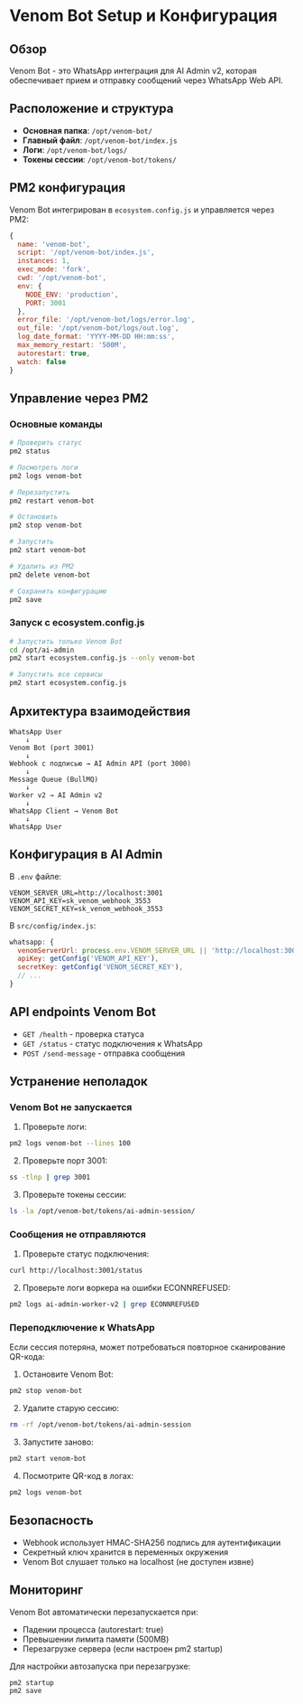 # Venom Bot Setup и Конфигурация

## Обзор

Venom Bot - это WhatsApp интеграция для AI Admin v2, которая обеспечивает прием и отправку сообщений через WhatsApp Web API.

## Расположение и структура

- **Основная папка**: `/opt/venom-bot/`
- **Главный файл**: `/opt/venom-bot/index.js`
- **Логи**: `/opt/venom-bot/logs/`
- **Токены сессии**: `/opt/venom-bot/tokens/`

## PM2 конфигурация

Venom Bot интегрирован в `ecosystem.config.js` и управляется через PM2:

```javascript
{
  name: 'venom-bot',
  script: '/opt/venom-bot/index.js',
  instances: 1,
  exec_mode: 'fork',
  cwd: '/opt/venom-bot',
  env: {
    NODE_ENV: 'production',
    PORT: 3001
  },
  error_file: '/opt/venom-bot/logs/error.log',
  out_file: '/opt/venom-bot/logs/out.log',
  log_date_format: 'YYYY-MM-DD HH:mm:ss',
  max_memory_restart: '500M',
  autorestart: true,
  watch: false
}
```

## Управление через PM2

### Основные команды

```bash
# Проверить статус
pm2 status

# Посмотреть логи
pm2 logs venom-bot

# Перезапустить
pm2 restart venom-bot

# Остановить
pm2 stop venom-bot

# Запустить
pm2 start venom-bot

# Удалить из PM2
pm2 delete venom-bot

# Сохранить конфигурацию
pm2 save
```

### Запуск с ecosystem.config.js

```bash
# Запустить только Venom Bot
cd /opt/ai-admin
pm2 start ecosystem.config.js --only venom-bot

# Запустить все сервисы
pm2 start ecosystem.config.js
```

## Архитектура взаимодействия

```
WhatsApp User
    ↓
Venom Bot (port 3001)
    ↓
Webhook с подписью → AI Admin API (port 3000)
    ↓
Message Queue (BullMQ)
    ↓
Worker v2 → AI Admin v2
    ↓
WhatsApp Client → Venom Bot
    ↓
WhatsApp User
```

## Конфигурация в AI Admin

В `.env` файле:
```
VENOM_SERVER_URL=http://localhost:3001
VENOM_API_KEY=sk_venom_webhook_3553
VENOM_SECRET_KEY=sk_venom_webhook_3553
```

В `src/config/index.js`:
```javascript
whatsapp: {
  venomServerUrl: process.env.VENOM_SERVER_URL || 'http://localhost:3001',
  apiKey: getConfig('VENOM_API_KEY'),
  secretKey: getConfig('VENOM_SECRET_KEY'),
  // ...
}
```

## API endpoints Venom Bot

- `GET /health` - проверка статуса
- `GET /status` - статус подключения к WhatsApp
- `POST /send-message` - отправка сообщения

## Устранение неполадок

### Venom Bot не запускается

1. Проверьте логи:
```bash
pm2 logs venom-bot --lines 100
```

2. Проверьте порт 3001:
```bash
ss -tlnp | grep 3001
```

3. Проверьте токены сессии:
```bash
ls -la /opt/venom-bot/tokens/ai-admin-session/
```

### Сообщения не отправляются

1. Проверьте статус подключения:
```bash
curl http://localhost:3001/status
```

2. Проверьте логи воркера на ошибки ECONNREFUSED:
```bash
pm2 logs ai-admin-worker-v2 | grep ECONNREFUSED
```

### Переподключение к WhatsApp

Если сессия потеряна, может потребоваться повторное сканирование QR-кода:

1. Остановите Venom Bot:
```bash
pm2 stop venom-bot
```

2. Удалите старую сессию:
```bash
rm -rf /opt/venom-bot/tokens/ai-admin-session
```

3. Запустите заново:
```bash
pm2 start venom-bot
```

4. Посмотрите QR-код в логах:
```bash
pm2 logs venom-bot
```

## Безопасность

- Webhook использует HMAC-SHA256 подпись для аутентификации
- Секретный ключ хранится в переменных окружения
- Venom Bot слушает только на localhost (не доступен извне)

## Мониторинг

Venom Bot автоматически перезапускается при:
- Падении процесса (autorestart: true)
- Превышении лимита памяти (500MB)
- Перезагрузке сервера (если настроен pm2 startup)

Для настройки автозапуска при перезагрузке:
```bash
pm2 startup
pm2 save
```